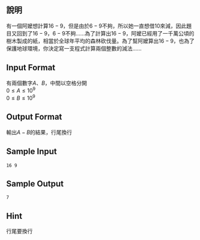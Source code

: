 ## 說明 ##

有一個阿嬤想計算$16-9$，但是由於$6-9$不夠，所以她一直想借$10$來減，因此題目又回到了$16-9$，$6-9$不夠......為了計算出$16-9$，阿嬤已經用了一千萬公頃的樹木製成的紙，相當於全球年平均的森林砍伐量。為了幫阿嬤算出$16-9$，也為了保護地球環境，你決定寫一支程式計算兩個整數的減法...... 


## Input Format ##

有兩個數字$A$、$B$，中間以空格分開<br>
$0 \leq A \leq 10^9$<br>
$0 \leq B \leq 10^9$<br>

## Output Format ##

輸出$A-B$的結果，行尾換行

## Sample Input ##
```
16 9
```

## Sample Output ##
```
7
```

## Hint ##
行尾要換行